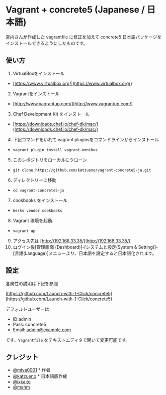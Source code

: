 # Vagrant + concrete5 (Japanese / 日本語)

宮内さんが作成した vagrantfile に修正を加えて concrete5 日本語パッケージをインストールできるようにしたものです。

## 使い方

1. VirtualBoxをインストール
 * [https://www.virtualbox.org/](https://www.virtualbox.org/)
2. Vagrantをインストール
 * [http://www.vagrantup.com/](http://www.vagrantup.com/)
3. Chef Development Kit をインストール
 * [https://downloads.chef.io/chef-dk/mac/](https://downloads.chef.io/chef-dk/mac/)
4. 下記コマンドをいれて vagrant pluginsをコマンドラインからインストール
 * `vagrant plugin install vagrant-omnibus`
5. このレポジトリをローカルにクローン
 * `git clone https://github.com/katzueno/vagrant-concrete5-ja.git`
6. ディレクトリーに移動
 * `cd vagrant-concrete5-ja`
7. cookbooks をインストール
 * `berks vendor cookbooks`
8. Vagrant 環境を起動.
 * `vagrant up`
9. アクセス先は [http://192.168.33.35/](http://192.168.33.35/)
10. ログイン後[管理画面 (Dashboard)]-[システムと設定(System & Setting)]-[言語(Language)]メニューより、日本語を設定すると日本語化されます。

## 設定

各属性の説明は下記を参照

[https://github.com/Launch-with-1-Click/concrete5](https://github.com/Launch-with-1-Click/concrete5)

デフォルトユーザーは

- ID:admin
- Pass: concrete5
- Email: admin@example.com

です。`Vagrantfile` をテキストエディタで開いて変更可能です。

## クレジット

* [@miya0001](https://github.com/miya0001/) * 作者
* [@katzueno](https://github.com/katzueno/) * 日本語版作成
* [@ixkaito](https://github.com/ixkaito/)
* [@mahm](https://github.com/mahm/)
